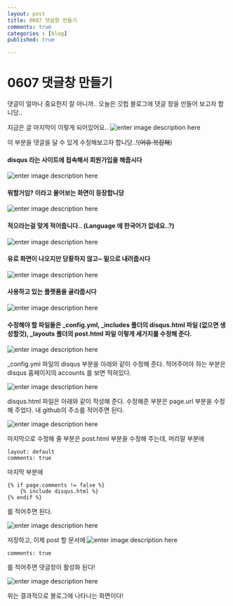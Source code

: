 ```yaml
---
layout: post
title: 0607 댓글창 만들기
comments: true
categories : [blog]
published: true

---
```

 
 # 0607 댓글창 만들기

댓글이 얼마나 중요한지 잘 아니까..
오늘은 깃헙 블로그에 댓글 창을 만들어 보고자 합니당..

지금은 글 마지막이 이렇게 되어있어요..
![enter image description here](https://ifh.cc/g/NYjQ7L.png)


이 부분을 댓글을 달 수 있게 수정해보고자 합니당..!(~~어휴 복잡해~~)

#### disqus 라는 사이트에 접속해서 회원가입을 해줍시다
![enter image description here](https://ifh.cc/g/sq9qGm.png)

#### 뭐할거임? 이라고 물어보는 화면이 등장합니당
![enter image description here](https://ifh.cc/g/H2VWjW.png)

#### 적으라는걸 맞게 적어줍니다.. (Language 에 한국어가 없네요..?)
![enter image description here](https://ifh.cc/g/5ZVQ5Y.png)

#### 유로 화면이 나오지만 당황하지 않고~ 밑으로 내려줍시다

![enter image description here](https://ifh.cc/g/FNzj6v.png)

#### 사용하고 있는 플랫폼을 골라줍시다

![enter image description here](https://ifh.cc/g/TwGGXp.png)

#### 수정해야 할 파일들은 _config.yml, _includes 폴더의 disqus.html 파일 (없으면 생성할것),  _layouts 폴더의 post.html 파일 이렇게 세가지를 수정해 준다.
![enter image description here](https://ifh.cc/g/q6Zhnx.png)

_config.yml 파일의 disqus 부분을 아래와 같이 수정해 준다.
적어주어야 하는 부분은 disqus 홈페이지의 accounts 를 보면 적혀있다.

![enter image description here](https://ifh.cc/g/ghnws0.png)

disqus.html 파일은 아래와 같이 작성해 준다.
수정해준 부분은 page.url 부분을 수정해 주었다.
내 github의 주소를 적어주면 된다.

![enter image description here](https://ifh.cc/g/rrL677.png)

마지막으로 수정해 줄 부분은 post.html 부분을 수정해 주는데, 머리말 부분에 

	layout: default
	comments: true

마지막 부분에

	{% if page.comments != false %}
		{% include disqus.html %}
	{% endif %}

를 적어주면 된다.

![enter image description here](https://ifh.cc/g/prOn8A.png)

저장하고, 이제 post 할 문서에 
![enter image description here](https://ifh.cc/g/yvVrPF.png)

	comments: true
를 적어주면 댓글창이 활성화 된다!

![enter image description here](https://ifh.cc/g/SPYCPp.png)

위는 결과적으로 블로그에 나타나는 화면이다!
